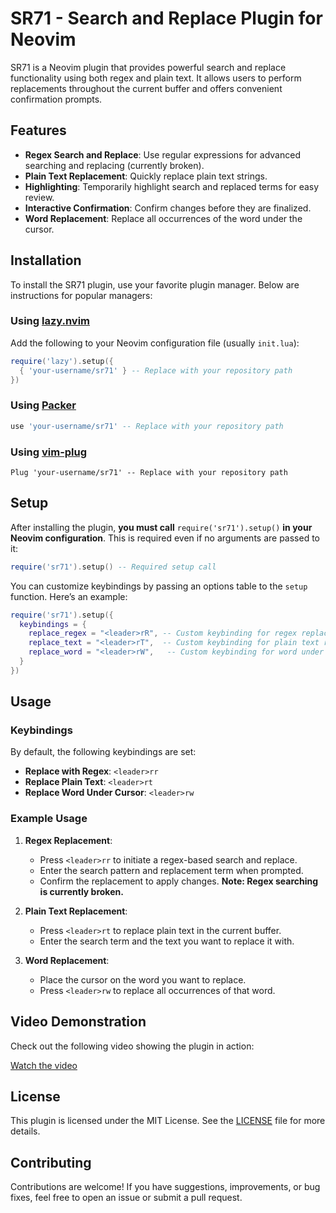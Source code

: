 # SR71 - Search and Replace Plugin for Neovim

SR71 is a Neovim plugin that provides powerful search and replace functionality using both regex and plain text. It allows users to perform replacements throughout the current buffer and offers convenient confirmation prompts.

## Features

- **Regex Search and Replace**: Use regular expressions for advanced searching and replacing (currently broken).
- **Plain Text Replacement**: Quickly replace plain text strings.
- **Highlighting**: Temporarily highlight search and replaced terms for easy review.
- **Interactive Confirmation**: Confirm changes before they are finalized.
- **Word Replacement**: Replace all occurrences of the word under the cursor.

## Installation

To install the SR71 plugin, use your favorite plugin manager. Below are instructions for popular managers:

### Using [lazy.nvim](https://github.com/folke/lazy.nvim)

Add the following to your Neovim configuration file (usually `init.lua`):

```lua
require('lazy').setup({
  { 'your-username/sr71' } -- Replace with your repository path
})
```

### Using [Packer](https://github.com/wbthomason/packer.nvim)

```lua
use 'your-username/sr71' -- Replace with your repository path
```

### Using [vim-plug](https://github.com/junegunn/vim-plug)

```vim
Plug 'your-username/sr71' -- Replace with your repository path
```

## Setup

After installing the plugin, **you must call** `require('sr71').setup()` **in your Neovim configuration**. This is required even if no arguments are passed to it:

```lua
require('sr71').setup() -- Required setup call
```

You can customize keybindings by passing an options table to the `setup` function. Here’s an example:

```lua
require('sr71').setup({
  keybindings = {
    replace_regex = "<leader>rR", -- Custom keybinding for regex replace
    replace_text = "<leader>rT",  -- Custom keybinding for plain text replace
    replace_word = "<leader>rW",   -- Custom keybinding for word under cursor
  }
})
```

## Usage

### Keybindings

By default, the following keybindings are set:

- **Replace with Regex**: `<leader>rr`
- **Replace Plain Text**: `<leader>rt`
- **Replace Word Under Cursor**: `<leader>rw`

### Example Usage

1. **Regex Replacement**:
   - Press `<leader>rr` to initiate a regex-based search and replace.
   - Enter the search pattern and replacement term when prompted.
   - Confirm the replacement to apply changes. **Note: Regex searching is currently broken.**

2. **Plain Text Replacement**:
   - Press `<leader>rt` to replace plain text in the current buffer.
   - Enter the search term and the text you want to replace it with.

3. **Word Replacement**:
   - Place the cursor on the word you want to replace.
   - Press `<leader>rw` to replace all occurrences of that word.

## Video Demonstration

Check out the following video showing the plugin in action:

[Watch the video](./media/recording.mp4)

## License

This plugin is licensed under the MIT License. See the [LICENSE](LICENSE) file for more details.

## Contributing

Contributions are welcome! If you have suggestions, improvements, or bug fixes, feel free to open an issue or submit a pull request.
